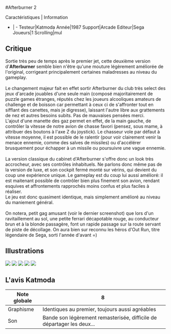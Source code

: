 #Afterburner 2

Caractéristiques | Information
- | -
Testeur|Katmoda
Année|1987
Support|Arcade
Editeur|Sega
Joueurs|1
Scrolling|mul

## Critique
Sortie très peu de temps après le premier jet, cette deuxième version d'<b>Afterburner</b> semble bien n'être qu'une mouture légèrement améliorée de l'original, corrigeant principalement certaines maladresses au niveau du gameplay.<br/><br/>Le changement majeur fait en effet sortir Afterburner du club très select des jeux d'arcade jouables d'une seule main (composé majoritairement de puzzle games étranges, réputés chez les joueurs alcooliques amateurs de challenge et de boisson car permettant à ceux ci de s'affronter tout en sifflant des canettes, mais je digresse), laissant l'autre libre aux grattements de nez et autres besoins subits. Pas de mauvaises pensées merci.<br/>L'ajout d'une manette des gaz permet en effet, de la main gauche, de contrôler la vitesse de notre avion de chasse favori (pensez, sous mame, à attribuer des boutons à l'axe Z du joystick). Le chasseur vole par défaut à vitesse moyenne, il est possible de le ralentir (pour voir clairement venir la menace ennemie, comme des salves de missiles) ou d'accélérer brusquement pour échapper à un missile ou poursuivre une vague ennemie.<br/><br/>La version classique du cabinet d'Afterburner s'offre donc un look très accrocheur, avec ses contrôles inhabituels. Ne parlons donc même pas de la version de luxe, et son cockpit fermé monté sur vérins, qui devient du coup une expérience unique. Le gameplay est du coup lui aussi amélioré: il est maitenant possible de contrôler bien plus finement son avion, rendant esquives et affrontements rapprochés moins confus et plus faciles à réaliser.<br/>Le jeu est donc quasiment identique, mais simplement amélioré au niveau du maniement général.<br/><br/>On notera, petit gag amusant (voir le dernier screenshot) que lors d'un ravitaillement au sol, une petite ferrari décapotable rouge, au conducteur brun et à la blonde passagère, font un rapide passage sur la route servant de piste de décollage. On aura bien sur reconnu les héros d'Out Run, titre légendaire de Sega, sorti l'année d'avant =)

## Illustrations
![](http://www.shmup.com/images/thumbs/img_fiche_1_508.jpg)
![](http://www.shmup.com/images/thumbs/img_fiche_2_508.jpg)
![](http://www.shmup.com/images/thumbs/img_fiche_3_508.jpg)
![](http://www.shmup.com/images/thumbs/img_fiche_4_508.jpg)
![](http://www.shmup.com/images/thumbs/img_fiche_5_508.jpg)

## L'avis Katmoda
Note globale|8
-|-
Graphisme|Identiques au premier, toujours aussi agréables
Son|Bande son légèrement remasterisée, difficile de départager les deux...
